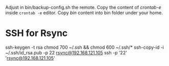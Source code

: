 Adjust in bin/backup-config.sh the remote.
Copy the content of *crontab-e* inside ```crontab -e``` editor.
Copy *bin* content into bin folder under your home.

# SSH for Rsync

ssh-keygen -t rsa
chmod 700 ~/.ssh && chmod 600 ~/.ssh/*
ssh-copy-id -i ~/.ssh/id_rsa.pub -p 22 rsync@192.168.121.105
ssh -p '22' 'rsync@192.168.121.105'
